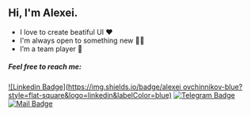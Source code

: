 ## Hi, I'm Alexei.

- I love to create beatiful UI :heart:
- I'm always open to something new :student:
- I’m a team player :handshake:

##### Feel free to reach me:
[![Linkedin Badge](https://img.shields.io/badge/alexei ovchinnikov-blue?style=flat-square&logo=linkedin&labelColor=blue)](https://www.linkedin.com/in/alex-ovchinnikof/ "Connect on LinkedIn")
[![Telegram Badge](https://img.shields.io/badge/gwyn_developer-gray?style=flat-square&logo=telegram&logoColor=white)](https://t.me/gwyn_developer)
[![Mail Badge](https://img.shields.io/badge/ovao89@mail.ru-c14438?style=flat-square&logo=Mail&logoColor=white&link=mailto:ovao89@mail.ru)](mailto:ovao89@mail.ru)

